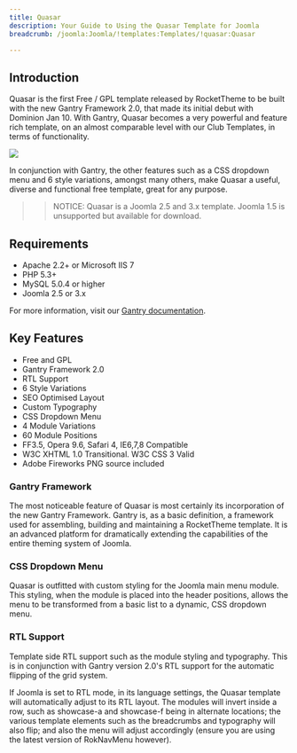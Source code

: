 ```yaml
---
title: Quasar
description: Your Guide to Using the Quasar Template for Joomla
breadcrumb: /joomla:Joomla/!templates:Templates/!quasar:Quasar

---
```


Introduction
-----

Quasar is the first Free / GPL template released by RocketTheme to be built with the new Gantry Framework 2.0, that made its initial debut with Dominion Jan 10. With Gantry, Quasar becomes a very powerful and feature rich template, on an almost comparable level with our Club Templates, in terms of functionality. 

![][Quasar]

In conjunction with Gantry, the other features such as a CSS dropdown menu and 6 style variations, amongst many others, make Quasar a useful, diverse and functional free template, great for any purpose.

>> NOTICE: Quasar is a Joomla 2.5 and 3.x template. Joomla 1.5 is unsupported but available for download.

Requirements
-----

* Apache 2.2+ or Microsoft IIS 7
* PHP 5.3+
* MySQL 5.0.4 or higher
* Joomla 2.5 or 3.x

For more information, visit our [Gantry documentation][gantry].

Key Features
-----

* Free and GPL
* Gantry Framework 2.0
* RTL Support
* 6 Style Variations
* SEO Optimised Layout
* Custom Typography
* CSS Dropdown Menu
* 4 Module Variations
* 60 Module Positions
* FF3.5, Opera 9.6, Safari 4, IE6,7,8 Compatible
* W3C XHTML 1.0 Transitional. W3C CSS 3 Valid
* Adobe Fireworks PNG source included

### Gantry Framework

The most noticeable feature of Quasar is most certainly its incorporation of the new Gantry Framework. Gantry is, as a basic definition, a framework used for assembling, building and maintaining a RocketTheme template. It is an advanced platform for dramatically extending the capabilities of the entire theming system of Joomla. 

### CSS Dropdown Menu

Quasar is outfitted with custom styling for the Joomla main menu module. This styling, when the module is placed into the header positions, allows the menu to be transformed from a basic list to a dynamic, CSS dropdown menu.

### RTL Support

Template side RTL support such as the module styling and typography. This is in conjunction with Gantry version 2.0's RTL support for the automatic flipping of the grid system.

If Joomla is set to RTL mode, in its language settings, the Quasar template will automatically adjust to its RTL layout. The modules will invert inside a row, such as showcase-a and showcase-f being in alternate locations; the various template elements such as the breadcrumbs and typography will also flip; and also the menu will adjust accordingly (ensure you are using the latest version of RokNavMenu however).

[gantry]: http://www.gantry-framework.org/
[Quasar]: assets/quasar2.jpeg
[responsive]: assets/responsive.jpg
[roksprocket]: assets/roksprocket.jpg
[filezilla]: https://filezilla-project.org
[launcher]: ../../start/rocketlauncher.md
[strips]: assets/strips.jpg
[k2]: assets/k2.jpg